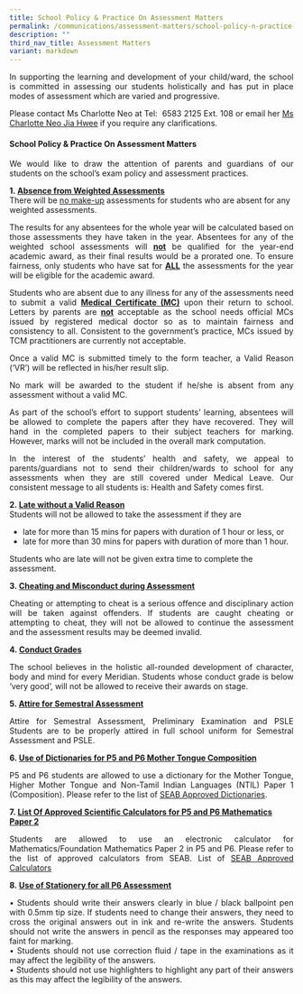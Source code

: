 ```yaml
---
title: School Policy & Practice On Assessment Matters
permalink: /communications/assessment-matters/school-policy-n-practice-on-assessment-matters/
description: ""
third_nav_title: Assessment Matters
variant: markdown
---
```

<p align="justify">In supporting the learning and development of your child/ward, the school is committed in assessing our students holistically and has put in place modes of assessment which are varied and progressive.</p>

<p align="justify">Please contact Ms Charlotte Neo at Tel:&nbsp; 6583 2125 Ext. 108 or&nbsp;email&nbsp;her <a href="mailto:neo_jia_hwee@moe.edu.sg">Ms Charlotte Neo Jia Hwee</a>&nbsp;if you require any clarifications.</p>

#### School Policy &amp; Practice On Assessment Matters
<p align="justify">We would like to draw the attention of parents and guardians of our students on the school’s exam policy and assessment practices.</p>

<b>1.&nbsp;<u>Absence from Weighted Assessments</u></b><br>
There will be <u>no make-up</u> assessments for students who are absent for any weighted assessments.

<p align="justify">The results for any absentees for the whole year will be calculated based on those assessments they have taken in the year.&nbsp;Absentees for any of the weighted school assessments will&nbsp;<b><u>not</u></b>&nbsp;be qualified for the year-end academic award, as their final results would be a prorated one. To ensure fairness, only students who have sat for&nbsp;<b><u>ALL</u></b>&nbsp;the assessments for the year will be eligible for the academic award.</p>

<p align="justify">Students who are absent due to any illness for any of the assessments need to submit a valid&nbsp;<b><u>Medical Certificate (MC)</u></b> upon their return to school. Letters by parents are&nbsp;<b><u>not</u></b>&nbsp;acceptable as the school needs official MCs issued by registered medical doctor so as to maintain fairness and consistency to all.&nbsp;Consistent to the government’s practice, MCs issued by TCM practitioners are currently not acceptable.</p>

<p align="justify">Once a valid MC is submitted timely to the form teacher, a Valid Reason (‘VR’) will be reflected in his/her result slip.</p>

<p align="justify">No mark will be awarded to the student if he/she is absent from any assessment without a valid MC.</p>

<p align="justify">As part of the school’s effort to support students’ learning, absentees will be allowed to complete the papers after they have recovered. They will hand in the completed papers to their subject teachers for marking. However, marks will not be included in the overall mark computation.</p>

<p align="justify">In the interest of the students’ health and safety, we appeal to parents/guardians not to send their children/wards to school for any assessments when they are still covered under Medical Leave. Our consistent message to all students is: Health and Safety comes first.</p>

<b>2.&nbsp;<u>Late without a Valid Reason</u></b><br>
Students will not be allowed to take the assessment if they are<br>
<ul>
<li>late for more than 15 mins for papers with duration of 1 hour or less, or<br></li>
<li>late for more than 30 mins for papers with duration of more than 1 hour.<br></li>
</ul>
Students who are late will not be given extra time to complete the assessment.

<b>3.&nbsp;<u>Cheating and Misconduct during Assessment</u></b><br>
<p align="justify">Cheating or attempting to cheat is a serious offence and disciplinary action will be taken against offenders.
If students are caught cheating or attempting to cheat, they will not be allowed to continue the assessment and the assessment results may be deemed invalid.</p>

<b>4.&nbsp;<u>Conduct Grades</u></b><br>
<p align="justify">The school&nbsp;believes in the holistic all-rounded development of character, body and mind for every Meridian.&nbsp;Students whose conduct grade is below ‘very good’, will not be allowed to receive their awards on stage.</p>

<b>5.&nbsp;<u>Attire for Semestral Assessment</u></b><br>
<p align="justify">Attire for Semestral Assessment, Preliminary Examination and PSLE  Students are to be properly attired in full school uniform for Semestral Assessment and PSLE.</p>

<b>6.&nbsp;<u>Use of Dictionaries for P5 and P6 Mother Tongue Composition</u></b><br>
<p align="justify">P5 and P6 students are allowed to use a dictionary for the Mother Tongue, Higher Mother Tongue and Non-Tamil Indian Languages (NTIL) Paper 1 (Composition). Please refer to the list of <a href="https://www.seab.gov.sg/home/examinations/approved-dictionaries">SEAB Approved Dictionaries</a>.</p>

<b>7.&nbsp;<u>List Of Approved Scientific Calculators for P5 and P6 Mathematics Paper 2</u></b><br>
<p align="justify">Students are allowed to use an electronic calculator for Mathematics/Foundation Mathematics Paper 2 in P5 and P6. Please refer to the list of approved calculators from SEAB. List of <a href="https://www.seab.gov.sg/home/examinations/approved-calculators">SEAB Approved Calculators</a></p>

<b>8.&nbsp;<u>Use of Stationery for all P6 Assessment</u></b><br>
<p align="justify">•   Students should write their answers clearly in blue / black ballpoint pen with 0.5mm tip size.&nbsp;If students need to change their answers, they need to cross the original answers out in ink and re-write the answers. Students should not write the answers in pencil as the responses may appeared too faint for marking.<br>
•   Students should not use correction fluid / tape in the examinations as it may affect the legibility of the answers.<br>
•  Students should not use highlighters to highlight any part of their answers as this may affect the legibility of the answers.</p>